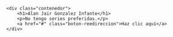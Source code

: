 <!DOCTYPE html>
<html lang="es">
<head>
    <meta charset="UTF-8">
    <meta name="viewport" content="width=device-width, initial-scale=1.0">
    <title>Hola mi nombre es:</title>
    <link rel="stylesheet" href="style.css">
</head>
<body>

    <div class="contenedor">
        <h1>Alan Jair Gonzalez Infante</h1>
        <p>No tengo series preferidas.</p>
        <a href="#" class="boton-reedireccion">Haz clic aquí</a>
    </div>
    
</body>
</html>
